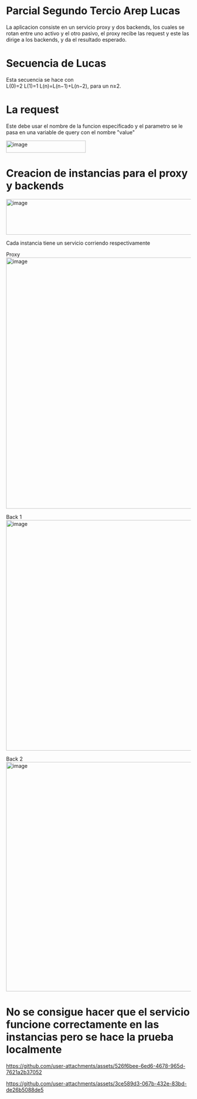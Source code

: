 # Parcial Segundo Tercio Arep Lucas

La aplicacion consiste en un servicio proxy y dos backends, los cuales se rotan entre uno activo y el otro pasivo, el proxy recibe las request y este las dirige a los backends, y da el resultado esperado.

# Secuencia de Lucas

Esta secuencia se hace con  
L(0)=2
L(1)=1
L(n)=L(n−1)+L(n−2), para un n≥2.

# La request

Este debe usar el nombre de la funcion especificado y el parametro se le pasa en una variable de query con el nombre "value"

<img width="217" height="33" alt="image" src="https://github.com/user-attachments/assets/3858e03a-e1eb-481d-aec1-fdf974a49aa0" />

# Creacion de instancias para el proxy y backends

<img width="1607" height="97" alt="image" src="https://github.com/user-attachments/assets/2b96969d-d850-437d-b36c-1890657ccded" />

Cada instancia tiene un servicio corriendo respectivamente

Proxy
<img width="1110" height="683" alt="image" src="https://github.com/user-attachments/assets/aef2cc2f-0ac9-4e79-8ee9-645bc6ff5443" />

Back 1
<img width="1108" height="627" alt="image" src="https://github.com/user-attachments/assets/585215f5-e444-4484-938c-ec77572a5a29" />

Back 2
<img width="1111" height="624" alt="image" src="https://github.com/user-attachments/assets/034b50cc-1f85-46ff-8b84-aeb903c4dbde" />

# No se consigue hacer que el servicio funcione correctamente en las instancias pero se hace la prueba localmente

https://github.com/user-attachments/assets/526f6bee-6ed6-4678-965d-7621a2b37052

https://github.com/user-attachments/assets/3ce589d3-067b-432e-83bd-de26b5088de5



